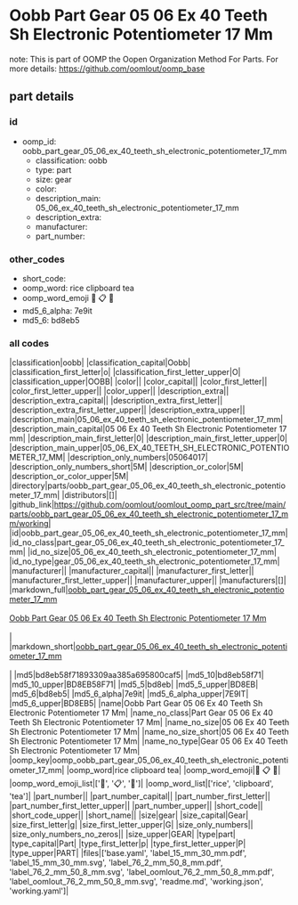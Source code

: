 # Oobb Part Gear 05 06 Ex 40 Teeth Sh Electronic Potentiometer 17 Mm  

note: This is part of OOMP the Oopen Organization Method For Parts. For more details: https://github.com/oomlout/oomp_base

##  part details





### id
* oomp_id: oobb_part_gear_05_06_ex_40_teeth_sh_electronic_potentiometer_17_mm
  * classification: oobb
  * type: part
  * size: gear
  * color: 
  * description_main: 05_06_ex_40_teeth_sh_electronic_potentiometer_17_mm
  * description_extra: 
  * manufacturer: 
  * part_number: 

### other_codes
* short_code: 
* oomp_word: rice clipboard tea
* oomp_word_emoji :rice: :clipboard: :tea:
* md5_6_alpha: 7e9it
* md5_6: bd8eb5

### all codes 
|classification|oobb|
|classification_capital|Oobb|
|classification_first_letter|o|
|classification_first_letter_upper|O|
|classification_upper|OOBB|
|color||
|color_capital||
|color_first_letter||
|color_first_letter_upper||
|color_upper||
|description_extra||
|description_extra_capital||
|description_extra_first_letter||
|description_extra_first_letter_upper||
|description_extra_upper||
|description_main|05_06_ex_40_teeth_sh_electronic_potentiometer_17_mm|
|description_main_capital|05 06 Ex 40 Teeth Sh Electronic Potentiometer 17 mm|
|description_main_first_letter|0|
|description_main_first_letter_upper|0|
|description_main_upper|05_06_EX_40_TEETH_SH_ELECTRONIC_POTENTIOMETER_17_MM|
|description_only_numbers|05064017|
|description_only_numbers_short|5M|
|description_or_color|5M|
|description_or_color_upper|5M|
|directory|parts/oobb_part_gear_05_06_ex_40_teeth_sh_electronic_potentiometer_17_mm|
|distributors|[]|
|github_link|https://github.com/oomlout/oomlout_oomp_part_src/tree/main/parts/oobb_part_gear_05_06_ex_40_teeth_sh_electronic_potentiometer_17_mm/working|
|id|oobb_part_gear_05_06_ex_40_teeth_sh_electronic_potentiometer_17_mm|
|id_no_class|part_gear_05_06_ex_40_teeth_sh_electronic_potentiometer_17_mm|
|id_no_size|05_06_ex_40_teeth_sh_electronic_potentiometer_17_mm|
|id_no_type|gear_05_06_ex_40_teeth_sh_electronic_potentiometer_17_mm|
|manufacturer||
|manufacturer_capital||
|manufacturer_first_letter||
|manufacturer_first_letter_upper||
|manufacturer_upper||
|manufacturers|[]|
|markdown_full|[oobb_part_gear_05_06_ex_40_teeth_sh_electronic_potentiometer_17_mm](https://github.com/oomlout/oomlout_oomp_part_src/tree/main/parts/oobb_part_gear_05_06_ex_40_teeth_sh_electronic_potentiometer_17_mm/working)<br>[](https://github.com/oomlout/oomlout_oomp_part_src/tree/main/parts/oobb_part_gear_05_06_ex_40_teeth_sh_electronic_potentiometer_17_mm/working)<br>[Oobb Part Gear 05 06 Ex 40 Teeth Sh Electronic Potentiometer 17 Mm](https://github.com/oomlout/oomlout_oomp_part_src/tree/main/parts/oobb_part_gear_05_06_ex_40_teeth_sh_electronic_potentiometer_17_mm/working)<br><br>|
|markdown_short|[oobb_part_gear_05_06_ex_40_teeth_sh_electronic_potentiometer_17_mm](https://github.com/oomlout/oomlout_oomp_part_src/tree/main/parts/oobb_part_gear_05_06_ex_40_teeth_sh_electronic_potentiometer_17_mm/working)<br><br>|
|md5|bd8eb58f71893309aa385a695800caf5|
|md5_10|bd8eb58f71|
|md5_10_upper|BD8EB58F71|
|md5_5|bd8eb|
|md5_5_upper|BD8EB|
|md5_6|bd8eb5|
|md5_6_alpha|7e9it|
|md5_6_alpha_upper|7E9IT|
|md5_6_upper|BD8EB5|
|name|Oobb Part Gear 05 06 Ex 40 Teeth Sh Electronic Potentiometer 17 Mm|
|name_no_class|Part Gear 05 06 Ex 40 Teeth Sh Electronic Potentiometer 17 Mm|
|name_no_size|05 06 Ex 40 Teeth Sh Electronic Potentiometer 17 Mm|
|name_no_size_short|05 06 Ex 40 Teeth Sh Electronic Potentiometer 17 Mm|
|name_no_type|Gear 05 06 Ex 40 Teeth Sh Electronic Potentiometer 17 Mm|
|oomp_key|oomp_oobb_part_gear_05_06_ex_40_teeth_sh_electronic_potentiometer_17_mm|
|oomp_word|rice clipboard tea|
|oomp_word_emoji|:rice: :clipboard: :tea:|
|oomp_word_emoji_list|[':rice:', ':clipboard:', ':tea:']|
|oomp_word_list|['rice', 'clipboard', 'tea']|
|part_number||
|part_number_capital||
|part_number_first_letter||
|part_number_first_letter_upper||
|part_number_upper||
|short_code||
|short_code_upper||
|short_name||
|size|gear|
|size_capital|Gear|
|size_first_letter|g|
|size_first_letter_upper|G|
|size_only_numbers||
|size_only_numbers_no_zeros||
|size_upper|GEAR|
|type|part|
|type_capital|Part|
|type_first_letter|p|
|type_first_letter_upper|P|
|type_upper|PART|
|files|['base.yaml', 'label_15_mm_30_mm.pdf', 'label_15_mm_30_mm.svg', 'label_76_2_mm_50_8_mm.pdf', 'label_76_2_mm_50_8_mm.svg', 'label_oomlout_76_2_mm_50_8_mm.pdf', 'label_oomlout_76_2_mm_50_8_mm.svg', 'readme.md', 'working.json', 'working.yaml']|
